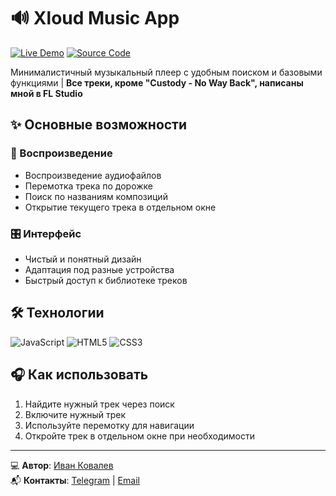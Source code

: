 # 🔊 Xloud Music App

[![Live Demo](https://img.shields.io/badge/-ДЕМО-1DB954?style=for-the-badge&logo=spotify&logoColor=white)](https://ivkovalevv.github.io/xloudmusicapp/)
[![Source Code](https://img.shields.io/badge/-КОД-181717?style=for-the-badge&logo=github&logoColor=white)](https://github.com/ivkovalevv/xloudmusicapp)

Минималистичный музыкальный плеер с удобным поиском и базовыми функциями | **Все треки, кроме "Custody - No Way Back", написаны мной в FL Studio**

## ✨ Основные возможности

### 🎵 Воспроизведение
- Воспроизведение аудиофайлов
- Перемотка трека по дорожке
- Поиск по названиям композиций
- Открытие текущего трека в отдельном окне

### 🎛 Интерфейс
- Чистый и понятный дизайн
- Адаптация под разные устройства
- Быстрый доступ к библиотеке треков

## 🛠 Технологии

![JavaScript](https://img.shields.io/badge/-JavaScript-F7DF1E?style=for-the-badge&logo=javascript&logoColor=black)
![HTML5](https://img.shields.io/badge/-HTML5-E34F26?style=for-the-badge&logo=html5&logoColor=white)
![CSS3](https://img.shields.io/badge/-CSS3-1572B6?style=for-the-badge&logo=css3&logoColor=white)

## 🎧 Как использовать

1. Найдите нужный трек через поиск
2. Включите нужный трек
3. Используйте перемотку для навигации
4. Откройте трек в отдельном окне при необходимости

---

💻 **Автор**: [Иван Ковалев](https://kovalev-site.ru)  
📬 **Контакты**: [Telegram](https://t.me/x_kovalev) | [Email](mailto:ivkovalevv@gmail.ru)
